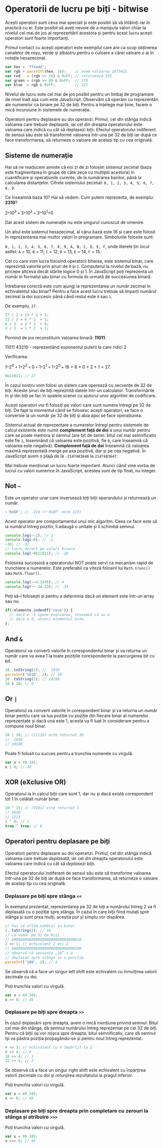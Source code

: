 # Operatorii de lucru pe biți - bitwise

Acești operatori sunt ceva mai speciali și este posibil să vă întâlniți rar în practică cu ei. Este posibil să aveți nevoie de a manipula valori chiar la nivelul cel mai de jos al reprezentării acestora și pentru acest lucru acești operatori sunt foarte importanți.

Primul contact cu acești operatori este exemplul care are ca scop obținerea canalelor de roșu, verde și albastru pentru o culoare a cărei valoare o ai în notație hexazecimal.

```javascript
var hex = 'ffaadd';
var rgb = parseInt(hex, 16);    // avem valoarea 1675421
var red   = (rgb >> 16) & 0xFF; // returneaza 255
var green = (rgb >> 8) & 0xFF;  // 170
var blue  = rgb & 0xFF;		    // 221
```

Nivelul de lucru este cel mai de jos posibil pentru un limbaj de programare de nivel înalt așa cum este JavaScript. Observăm că operăm cu reprezentări ale numerelor ca binare pe 32 de biți. Pentru a înțelege mai bine, facem o mică incursiune în sistemele de numerație.

Operatorii pentru deplasare au doi operanzi. Primul, cel din stânga indică valoarea care trebuie deplasată, iar cel din dreapta operatorului este valoarea care indică cu cât să deplasezi biții. Efectul operatorului indiferent de sensul său este să transforme valoarea într-una pe 32 de biți iar după ce face transformarea, să returneze o valoare de același tip cu cea originală.

## Sisteme de numerație

Hai să ne readucem aminte că noi zi de zi folosim sistemul zecimal (baza este fragmentarea în grupe de câte zece cu multiplii acestora) în cuantificare și operațiunile curente, de la numărarea banilor, până la calcularea distanțelor.
Cifrele sistemului zecimal: `0, 1, 2, 3, 4, 5, 6, 7, 8, 9`.

Ce înseamnă baza 10? Hai să vedem. Cum putem reprezenta, de exemplu: **2310**?

2`*`10<sup>3</sup> `+` 3`*`10<sup>2</sup> `+` 3`*`10<sup>1</sup>+0

Dar acest sistem de numerație nu este singurul cunoscut de omenire.

Un altul este sistemul hexazecimal, al cărui bază este 16 și care este folosit în reprezentarea mai multor valori în programare. Simbolurile folosite sunt:

`0, 1, 2, 3, 4, 5, 6, 7, 8, 9, A, B, C, D, E, F`, unde literele țin locul astfel: `A` = 10, `B` = 11, `C` = 12, `D` = 13, `E` = 14, `F` = 15.

Cel cu care vom lucra folosind operatorii bitwise, este sistemul binar, care reprezintă valorile prin șiruri de `0` și `1`. Computerul la nivelul de bază, nu pricepe altceva decât stările logice 0 și 1.
În JavaScript poți reprezenta un număr în formatul său binar cu formula `0b` urmată de succesiunea binară.

Întrebarea corectă este cum ajungi la reprezentarea un număr zecimal în echivalentul său binar? Pentru a face acest lucru trebuie să împarți numărul zecimal la doi succesiv până când restul este `0` sau `1`.

De exemplu, `27`.

```javascript
27 / 2 = 13 * 2 + 1;
13 / 2 = 6 * 2  + 1;
6 / 2  = 3 * 2  + 0;
3 / 2  = 1 * 2  + 1;
```

Pornind de jos reconstituim valoarea binară: **11011**.

11011
43210 - reprezentând exponentul puterii la care ridici 2

Verificarea:

1`*`2<sup>4</sup> `+` 1`*`2<sup>3</sup> `+` 0 `+` 1`*`2<sup>1</sup> `+` 1`*`2<sup>0</sup> `=` 16 + 8 + 0 + 2 + 1 = 27.

```javascript
0b11011; // 27
```

În cazul nostru vom folosi un sistem care operează cu secvențe de 32 de biți. Aceste șiruri de biți reprezintă datele într-un calculator. Transformările în și din biți se fac în spatele scenei cu ajutorul unor algoritmi de codificare.

Acești operatori vor fi folosiți pe valori care sunt numere întregi pe 32 de biți. De fapt la momentul când se folosesc acești operatori, se face o conversie la un număr pe 32 de biți și abia apoi se face operațiunea.

Sistemul actual de reprezentare a numerelor întregi pentru sistemele de calcul existente este numit **complement față de doi** a unui număr pentru care se poate memora și semnul (are bit de semn: bitul cel mai semnificativ este fie `1`, însemnând că valoarea este pozitivă, fie `0`, care înseamnă că valoarea este negativă). **Complement față de doi** înseamnă că valoarea maximă reprezentată merge pe axa pozitivă, dar și pe cea negativă. În JavaScript avem o plajă de la `-2147483648` la `2147483647`.

Mai trebuie menționat un lucru foarte important. Atunci când vine vorba de lucrul cu valori numerice în JavaScript, acestea sunt de tip float, nu integer.

## Not `~`

Este un operator unar care inversează toți biții operandului și returnează un număr.

```javascript
~'0xDF'; // -224 (+'0xDF' este 223)
```

Acest operator are comportamentul unui mic algoritm. Ceea ce face este să ia numărul întreg pozitiv, îi adaugă o unitate și îi schimbă semnul.

```javascript
console.log(~-2); // 1
console.log(~0); // -1
~30; // -31
// lucru direct pe valori binare
console.log(~0b11011); // -28
```

Folosirea succesivă a operatorului NOT poate servi ca mecanism rapid de trunchiere a numerelor. Este preferabil ca viteză folosirii lui `Math.trunc()` sau `Math.floor()`.

```javascript
console.log(~~4.3245); // 4
console.log(~~-34.23); // -34
```

Poți să-l folosești și pentru a determina dacă un element este într-un array sau nu.

```javascript
if(~elemente.indexOf('ceva')) {
  // dacă e -1 spune evaluarea, înseamnă că nu e
  // dacă e 0, atunci elementul este.
};
```

## And `&`

Operatorul va converti valorile în corespondentul binar și va returna un număr care va avea 1 la toate pozițiile corespondente la parcurgerea bit cu bit.

```javascript
10..toString(2); //  1010
parseInt('1010', 2); // 10
20..toString(2); // 10100
10 & 20; // 0
```

## Or `|`

Operatorul va converti valorile în corespondent binar și va returna un număr binar pentru care va lua poziție cu poziție din fiecare binar al numerelor reprezentate și dacă una este 1, acesta va fi luat în considerare pentru a compune noul binar.

```javascript
10 | 20; // (11110) este returnat 30
//  1010
// 10100
```

Poate fi folosit cu succes pentru a trunchia numerele cu virgulă.

```javascript
var x = 49.345;
x | 0; // 49
```

## XOR (eXclusive OR)

Operatorul ia în calcul biții care sunt 1, dar nu și dacă există corespondent tot 1 în celălalt număr binar.

```javascript
10 ^ 15; // (0101) este returnat 5
// 1010
// 1111
1 ^ 0; // 1
true ^ true; // 0
```

## Operatori pentru deplasare pe biți

Operatorii pentru deplasare au doi operanzi. Primul, cel din stânga indică valoarea care trebuie *deplasată*, iar cel din dreapta operatorului este valoarea care indică cu cât să *deplasezi* biții.

Efectul operatorului indiferent de sensul său este să transforme valoarea într-una pe 32 de biți iar după ce face transformarea, să returneze o valoare de același tip cu cea originală.

### Deplasare pe biți spre stânga `<<`

În exemplul prezentat, reprezentarea pe 32 de biți a numărului întreg 2 va fi deplasată cu o poziție spre stânga. În cazul în care biții fiind mutați spre stânga și sunt prea mulți, aceștia pur și simplu vor dispărea.

```javascript
// hai să aflăm numărul în binar
2..toString(2); // 10
// ca număr pe 32 de biți
// 00000000000000000000000000000010
2 << 1; // echivalent 2 ori 2
// 00000000000000000000000000000100
// observă că secvența „10” s-a
// deplasat spre stânga cu o poziție
parseInt('100', 2); // 4
```

Se observă că a face un singur left shift este echivalent cu înmulțirea valorii zecimale cu doi.

Poți trunchia valori cu virgulă.

```javascript
var x = 49.345;
x >> 0; // 49
```

### Deplasare pe biți spre dreapta `>>`

În cazul deplasării spre dreapta, avem o mică mențiune privind semnul. Bitul cel mai din stânga, dă semnul numărului întreg reprezentat pe cei 32 de biți. Pentru că biții se vor mișca spre dreapta, bitul semnificativ, care dă semnul își va păstra poziția propagându-se și pentru noul întreg reprezentat.

```javascript
4 >> 1; // echivalent cu 4 împărțit la 2
8 >> 4; // 0
16 >> 4; // 1
32 >> 4; // 2
```

Se observă că a face un singur right shift este echivalent cu înpărțirea valorii zecimale cu doi și rotunjirea rezultatului la pragul inferior.

Poți trunchia valori cu virgulă.

```javascript
var x = 49.345;
x << 0; // 49
```

### Deplasare pe biți spre dreapta prin completare cu zerouri la stânga și atribuire `>>>`

Poți trunchia valori cu virgulă.

```javascript
var x = 49.345;
x >>> 0; // 49
```
